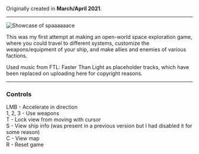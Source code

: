 Originally created in **March/April 2021**.

---

![Showcase of spaaaaaace](https://github.com/Klehrik/spaaaaaace/assets/78520710/6358b664-8107-4d62-b5ac-e2751cd94470)


This was my first attempt at making an open-world space exploration game, where you could travel to different systems, customize the weapons/equipment of your ship, and make allies and enemies of various factions.

Used music from FTL: Faster Than Light as placeholder tracks, which have been replaced on uploading here for copyright reasons.

---

### Controls

LMB - Accelerate in direction  
1, 2, 3 - Use weapons  
T - Lock view from moving with cursor  
S - View ship info (was present in a previous version but I had disabled it for some reason)  
C - View map  
R - Reset game  
